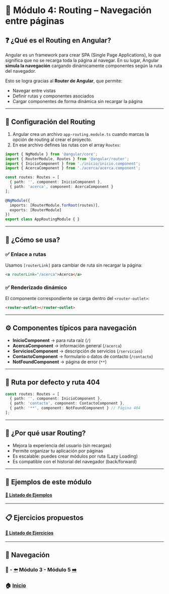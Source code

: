 # 📘 Módulo 4: Routing – Navegación entre páginas

## ❓ ¿Qué es el Routing en Angular?

Angular es un framework para crear SPA (Single Page Applications), lo que significa que no se recarga toda la página al navegar. En su lugar, Angular **simula la navegación** cargando dinámicamente componentes según la ruta del navegador.

Esto se logra gracias al **Router de Angular**, que permite:

- Navegar entre vistas
- Definir rutas y componentes asociados
- Cargar componentes de forma dinámica sin recargar la página

---

## 🔧 Configuración del Routing

1. Angular crea un archivo `app-routing.module.ts` cuando marcas la opción de routing al crear el proyecto.
2. En ese archivo defines las rutas con el array `Routes`:

```ts
import { NgModule } from '@angular/core';
import { RouterModule, Routes } from '@angular/router';
import { InicioComponent } from './inicio/inicio.component';
import { AcercaComponent } from './acerca/acerca.component';

const routes: Routes = [
  { path: '', component: InicioComponent },
  { path: 'acerca', component: AcercaComponent }
];

@NgModule({
  imports: [RouterModule.forRoot(routes)],
  exports: [RouterModule]
})
export class AppRoutingModule { }
```

---

## 🧩 ¿Cómo se usa?

### ✅ Enlace a rutas
Usamos `[routerLink]` para cambiar de ruta sin recargar la página:
```html
<a routerLink="/acerca">Acerca</a>
```

### ✅ Renderizado dinámico
El componente correspondiente se carga dentro del `<router-outlet>`:
```html
<router-outlet></router-outlet>
```

---

## ⚙️ Componentes típicos para navegación

- **InicioComponent** → para ruta raíz (`/`)
- **AcercaComponent** → información general (`/acerca`)
- **ServiciosComponent** → descripción de servicios (`/servicios`)
- **ContactoComponent** → formulario o datos de contacto (`/contacto`)
- **NotFoundComponent** → página de error (`**`)

---

## 🛑 Ruta por defecto y ruta 404

```ts
const routes: Routes = [
  { path: '', component: InicioComponent },
  { path: 'contacto', component: ContactoComponent },
  { path: '**', component: NotFoundComponent } // Página 404
];
```

---

## 🧠 ¿Por qué usar Routing?

- Mejora la experiencia del usuario (sin recargas)
- Permite organizar tu aplicación por páginas
- Es escalable: puedes crear módulos por ruta (Lazy Loading)
- Es compatible con el historial del navegador (back/forward)

---

## 🧪 Ejemplos de este módulo

#### [🔗 Listado de Ejemplos](./Ejemplos/README.md)

---

## 📋 Ejercicios propuestos

#### [🔗 Listado de Ejercicios](./Ejercicios/README.md)

---

## 🔁 Navegación

### 📘 - [⬅️](../Modulo_3_Directivas_Angular/Modulo_3.md) Módulo 3 - Módulo 5 [➡️](../Modulo_5/Modulo_5.md)

### 🏠 [Inicio](../README.md)

